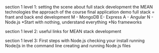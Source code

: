 section 1 level 1:
setting the scene
about full stack development
the MEAN technologies
the approach of the course
final application demo
full stack = frant and back end development
M - MongoDB
E- Express
A - Angular
N - Node.js
*Start with nothing, understand everything
*No frameworks

section 1 level 2:
useful links for MEAN stack development

section 1 level 3:
First steps with Node.js
checking your install
running Node/js in the command line
creating and running Node.js files
